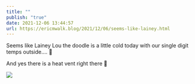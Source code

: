 ```yaml
---
title: ""
publish: "true"
date: 2021-12-06 13:44:57
url: https://ericmwalk.blog/2021/12/06/seems-like-lainey.html
---
```


Seems like Lainey Lou the doodle is a little cold today with our single digit temps outside…. 🥶

And yes there is a heat vent right there 🤣

![](https://ericmwalk.blog/uploads/2021/5a0084a810.jpg)